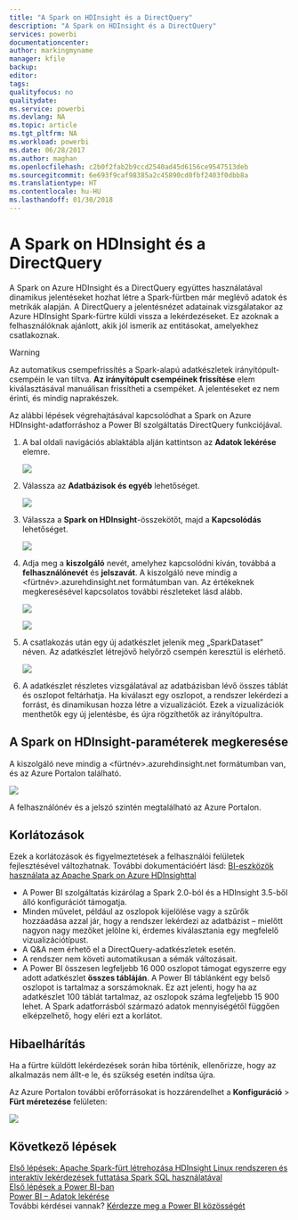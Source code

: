 ```yaml
---
title: "A Spark on HDInsight és a DirectQuery"
description: "A Spark on HDInsight és a DirectQuery"
services: powerbi
documentationcenter: 
author: markingmyname
manager: kfile
backup: 
editor: 
tags: 
qualityfocus: no
qualitydate: 
ms.service: powerbi
ms.devlang: NA
ms.topic: article
ms.tgt_pltfrm: NA
ms.workload: powerbi
ms.date: 06/28/2017
ms.author: maghan
ms.openlocfilehash: c2b0f2fab2b9ccd2540ad45d6156ce9547513deb
ms.sourcegitcommit: 6e693f9caf98385a2c45890cd0fbf2403f0dbb8a
ms.translationtype: HT
ms.contentlocale: hu-HU
ms.lasthandoff: 01/30/2018
---
```

# <a name="spark-on-hdinsight-with-directquery"></a>A Spark on HDInsight és a DirectQuery
A Spark on Azure HDInsight és a DirectQuery együttes használatával dinamikus jelentéseket hozhat létre a Spark-fürtben már meglévő adatok és metrikák alapján. A DirectQuery a jelentésnézet adatainak vizsgálatakor az Azure HDInsight Spark-fürtre küldi vissza a lekérdezéseket. Ez azoknak a felhasználóknak ajánlott, akik jól ismerik az entitásokat, amelyekhez csatlakoznak.

> [!WARNING]
> Az automatikus csempefrissítés a Spark-alapú adatkészletek irányítópult-csempéin le van tiltva. **Az irányítópult csempéinek frissítése** elem kiválasztásával manuálisan frissítheti a csempéket. A jelentéseket ez nem érinti, és mindig naprakészek. 
> 
> 

Az alábbi lépések végrehajtásával kapcsolódhat a Spark on Azure HDInsight-adatforráshoz a Power BI szolgáltatás DirectQuery funkciójával.

1. A bal oldali navigációs ablaktábla alján kattintson az **Adatok lekérése** elemre.
   
     ![](media/spark-on-hdinsight-with-direct-connect/spark-getdata.png)
2. Válassza az **Adatbázisok és egyéb** lehetőséget.
   
     ![](media/spark-on-hdinsight-with-direct-connect/spark-getdata-databases.png)
3. Válassza a **Spark on HDInsight**-összekötőt, majd a **Kapcsolódás** lehetőséget.
   
     ![](media/spark-on-hdinsight-with-direct-connect/spark-getdata-databases-connect.png)
4. Adja meg a **kiszolgáló** nevét, amelyhez kapcsolódni kíván, továbbá a **felhasználónevét** és **jelszavát**. A kiszolgáló neve mindig a \<fürtnév\>.azurehdinsight.net formátumban van. Az értékeknek megkeresésével kapcsolatos további részleteket lásd alább.
   
     ![](media/spark-on-hdinsight-with-direct-connect/spark-server-name.png)
   
     ![](media/spark-on-hdinsight-with-direct-connect/spark-username.png)
5. A csatlakozás után egy új adatkészlet jelenik meg „SparkDataset” néven. Az adatkészlet létrejövő helyőrző csempén keresztül is elérhető.
   
     ![](media/spark-on-hdinsight-with-direct-connect/spark-dataset.png)
6. A adatkészlet részletes vizsgálatával az adatbázisban lévő összes táblát és oszlopot feltárhatja. Ha kiválaszt egy oszlopot, a rendszer lekérdezi a forrást, és dinamikusan hozza létre a vizualizációt. Ezek a vizualizációk menthetők egy új jelentésbe, és újra rögzíthetők az irányítópultra.

## <a name="finding-your-spark-on-hdinsight-parameters"></a>A Spark on HDInsight-paraméterek megkeresése
A kiszolgáló neve mindig a \<fürtnév\>.azurehdinsight.net formátumban van, és az Azure Portalon található.

![](media/spark-on-hdinsight-with-direct-connect/spark-server-name-parameter.png)

A felhasználónév és a jelszó szintén megtalálható az Azure Portalon.

## <a name="limitations"></a>Korlátozások
Ezek a korlátozások és figyelmeztetések a felhasználói felületek fejlesztésével változhatnak. További dokumentációért lásd: [BI-eszközök használata az Apache Spark on Azure HDInsighttal](https://azure.microsoft.com/documentation/articles/hdinsight-apache-spark-use-bi-tools/)

* A Power BI szolgáltatás kizárólag a Spark 2.0-ból és a HDInsight 3.5-ből álló konfigurációt támogatja.
* Minden művelet, például az oszlopok kijelölése vagy a szűrők hozzáadása azzal jár, hogy a rendszer lekérdezi az adatbázist – mielőtt nagyon nagy mezőket jelölne ki, érdemes kiválasztania egy megfelelő vizualizációtípust.
* A Q&A nem érhető el a DirectQuery-adatkészletek esetén.
* A rendszer nem követi automatikusan a sémák változásait.
* A Power BI összesen legfeljebb 16 000 oszlopot támogat egyszerre egy adott adatkészlet **összes tábláján**. A Power BI táblánként egy belső oszlopot is tartalmaz a sorszámoknak. Ez azt jelenti, hogy ha az adatkészlet 100 táblát tartalmaz, az oszlopok száma legfeljebb 15 900 lehet. A Spark adatforrásból származó adatok mennyiségétől függően elképzelhető, hogy eléri ezt a korlátot.

## <a name="troubleshooting"></a>Hibaelhárítás
Ha a fürtre küldött lekérdezések során hiba történik, ellenőrizze, hogy az alkalmazás nem állt-e le, és szükség esetén indítsa újra.

Az Azure Portalon további erőforrásokat is hozzárendelhet a **Konfiguráció** > **Fürt méretezése** felületen:

![](media/spark-on-hdinsight-with-direct-connect/spark-scale.png)

## <a name="next-steps"></a>Következő lépések
[Első lépések: Apache Spark-fürt létrehozása HDInsight Linux rendszeren és interaktív lekérdezések futtatása Spark SQL használatával](https://azure.microsoft.com/documentation/articles/hdinsight-apache-spark-jupyter-spark-sql)  
[Első lépések a Power BI-ban](service-get-started.md)  
[Power BI – Adatok lekérése](service-get-data.md)  
További kérdései vannak? [Kérdezze meg a Power BI közösségét](http://community.powerbi.com/)

